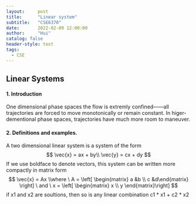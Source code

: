 ```yaml
---
layout:     post
title:      "Linear system"
subtitle:   "CSE6370"
date:       2022-02-09 12:00:00
author:     "Hui"
catalog: false
header-style: text
tags:
  - CSE
---
```

## Linear Systems

#### 1. Introduction

One dimensional phase spaces the flow is extremly confined——all trajectories are forced to move monotonically or remain constant. In higer-dementional phase spaces, trajectories have much more room to maneuver.



#### 2. Definitions and examples.

A two dimensional linear system is a system of the form 
$$
\vec{x} = ax + by\\
\vec{y} = cx + dy
$$
If we use boldface to denote vectors, this system can be written more compactly in matrix form
$$
\vec{x} = Ax \\where \ A = \left[ \begin{matrix} a &b \\ c &d\end{matrix} \right] \ and \ x = \left[ \begin{matrix} x \\ y \end{matrix}\right]
$$
if x1 and x2 are soultions, then so is any linear combination c1 * x1 + c2 * x2







